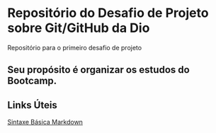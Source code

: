 # Repositório do Desafio de Projeto sobre Git/GitHub da Dio
Repositório para o primeiro desafio de projeto

## Seu propósito é organizar os estudos do Bootcamp.

## Links Úteis
[Sintaxe Básica Markdown](https://www.markdownguide.org/basic-syntax/)
